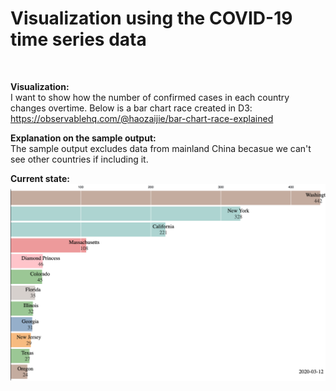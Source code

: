 # Visualization using the COVID-19 time series data

<br>

<b>Visualization:</b><br>
I want to show how the number of confirmed cases in each country changes overtime.
Below is a bar chart race created in D3:
https://observablehq.com/@haozaijie/bar-chart-race-explained

<b>Explanation on the sample output:</b><br>
The sample output excludes data from mainland China becasue we can't see other countries if including it.


<b>Current state:</b><br>
![Sample bar chart](https://github.com/haozaijie/COVID-19/blob/master/visualization/sample_output.png)




